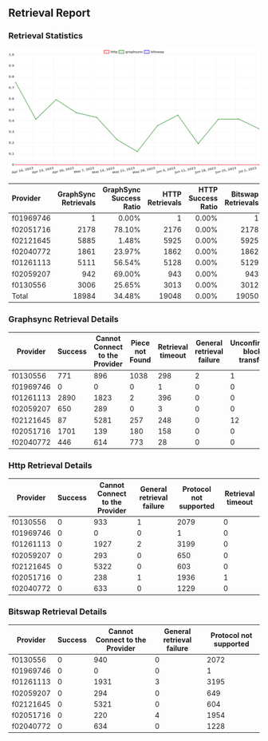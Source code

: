 ## Retrieval Report
### Retrieval Statistics
<img src="https://raw.githubusercontent.com/data-preservation-programs/filplus-checker-assets/main/filecoin-project/filecoin-plus-large-datasets/issues/1436/1688838886300.png"/>

| Provider  | GraphSync Retrievals | GraphSync Success Ratio | HTTP Retrievals | HTTP Success Ratio | Bitswap Retrievals | Bitswap Success Ratio |
| :-------- | -------------------: | ----------------------: | --------------: | -----------------: | -----------------: | --------------------: |
| f01969746 |                    1 |                   0.00% |               1 |              0.00% |                  1 |                 0.00% |
| f02051716 |                 2178 |                  78.10% |            2176 |              0.00% |               2178 |                 0.00% |
| f02121645 |                 5885 |                   1.48% |            5925 |              0.00% |               5925 |                 0.00% |
| f02040772 |                 1861 |                  23.97% |            1862 |              0.00% |               1862 |                 0.00% |
| f01261113 |                 5111 |                  56.54% |            5128 |              0.00% |               5129 |                 0.00% |
| f02059207 |                  942 |                  69.00% |             943 |              0.00% |                943 |                 0.00% |
| f0130556  |                 3006 |                  25.65% |            3013 |              0.00% |               3012 |                 0.00% |
| Total     |                18984 |                  34.48% |           19048 |              0.00% |              19050 |                 0.00% |

### Graphsync Retrieval Details
| Provider  | Success | Cannot Connect to the Provider | Piece not Found | Retrieval timeout | General retrieval failure | Unconfirmed block transfer |
| --------- | ------- | ------------------------------ | --------------- | ----------------- | ------------------------- | -------------------------- |
| f0130556  | 771     | 896                            | 1038            | 298               | 2                         | 1                          |
| f01969746 | 0       | 0                              | 0               | 1                 | 0                         | 0                          |
| f01261113 | 2890    | 1823                           | 2               | 396               | 0                         | 0                          |
| f02059207 | 650     | 289                            | 0               | 3                 | 0                         | 0                          |
| f02121645 | 87      | 5281                           | 257             | 248               | 0                         | 12                         |
| f02051716 | 1701    | 139                            | 180             | 158               | 0                         | 0                          |
| f02040772 | 446     | 614                            | 773             | 28                | 0                         | 0                          |

### Http Retrieval Details
| Provider  | Success | Cannot Connect to the Provider | General retrieval failure | Protocol not supported | Retrieval timeout |
| --------- | ------- | ------------------------------ | ------------------------- | ---------------------- | ----------------- |
| f0130556  | 0       | 933                            | 1                         | 2079                   | 0                 |
| f01969746 | 0       | 0                              | 0                         | 1                      | 0                 |
| f01261113 | 0       | 1927                           | 2                         | 3199                   | 0                 |
| f02059207 | 0       | 293                            | 0                         | 650                    | 0                 |
| f02121645 | 0       | 5322                           | 0                         | 603                    | 0                 |
| f02051716 | 0       | 238                            | 1                         | 1936                   | 1                 |
| f02040772 | 0       | 633                            | 0                         | 1229                   | 0                 |

### Bitswap Retrieval Details
| Provider  | Success | Cannot Connect to the Provider | General retrieval failure | Protocol not supported |
| --------- | ------- | ------------------------------ | ------------------------- | ---------------------- |
| f0130556  | 0       | 940                            | 0                         | 2072                   |
| f01969746 | 0       | 0                              | 0                         | 1                      |
| f01261113 | 0       | 1931                           | 3                         | 3195                   |
| f02059207 | 0       | 294                            | 0                         | 649                    |
| f02121645 | 0       | 5321                           | 0                         | 604                    |
| f02051716 | 0       | 220                            | 4                         | 1954                   |
| f02040772 | 0       | 634                            | 0                         | 1228                   |
